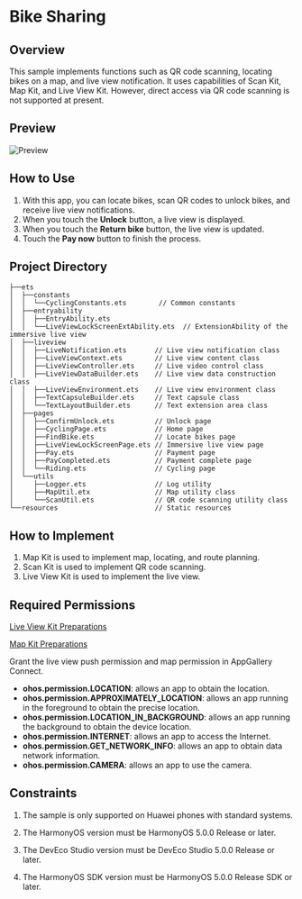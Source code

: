 # Bike Sharing

## Overview

This sample implements functions such as QR code scanning, locating bikes on a map, and live view notification. It uses capabilities of Scan Kit, Map Kit, and Live View Kit. However, direct access via QR code scanning is not supported at present.

## Preview
![Preview](screenshots/riding.en.gif)

## How to Use
1. With this app, you can locate bikes, scan QR codes to unlock bikes, and receive live view notifications.
2. When you touch the **Unlock** button, a live view is displayed.<br>
3. When you touch the **Return bike** button, the live view is updated.<br>
4. Touch the **Pay now** button to finish the process.

## Project Directory
```
├──ets
│  ├──constants
│  │  └──CyclingConstants.ets        // Common constants
│  ├──entryability  
│  │  ├──EntryAbility.ets
│  │  └──LiveViewLockScreenExtAbility.ets  // ExtensionAbility of the immersive live view        
│  ├──liveview  
│  │  ├──LiveNotification.ets       // Live view notification class
│  │  ├──LiveViewContext.ets        // Live view content class
│  │  ├──LiveViewController.ets     // Live video control class
│  │  ├──LiveViewDataBuilder.ets    // Live view data construction class
│  │  ├──LiveViewEnvironment.ets    // Live view environment class
│  │  ├──TextCapsuleBuilder.ets     // Text capsule class
│  │  └──TextLayoutBuilder.ets      // Text extension area class
│  ├──pages  
│  │  ├──ConfirmUnlock.ets          // Unlock page
│  │  ├──CyclingPage.ets            // Home page
│  │  ├──FindBike.ets               // Locate bikes page
│  │  ├──LiveViewLockScreenPage.ets // Immersive live view page
│  │  ├──Pay.ets                    // Payment page
│  │  ├──PayCompleted.ets           // Payment complete page
│  │  └──Riding.ets                 // Cycling page
│  └──utils
│     ├──Logger.ets                 // Log utility
│     ├──MapUtil.etx                // Map utility class
│     └──ScanUtil.ets               // QR code scanning utility class
└──resources                        // Static resources
```
## How to Implement
1. Map Kit is used to implement map, locating, and route planning.
2. Scan Kit is used to implement QR code scanning.
3. Live View Kit is used to implement the live view.

## Required Permissions
[Live View Kit Preparations](https://developer.huawei.com/consumer/en/doc/harmonyos-guides-V5/liveview-preparations-V5)

[Map Kit Preparations](https://developer.huawei.com/consumer/en/doc/harmonyos-guides-V5/map-config-agc-V5)

Grant the live view push permission and map permission in AppGallery Connect.

- **ohos.permission.LOCATION**: allows an app to obtain the location.
- **ohos.permission.APPROXIMATELY_LOCATION**: allows an app running in the foreground to obtain the precise location.
- **ohos.permission.LOCATION_IN_BACKGROUND**: allows an app running the background to obtain the device location.
- **ohos.permission.INTERNET**: allows an app to access the Internet.
- **ohos.permission.GET_NETWORK_INFO**: allows an app to obtain data network information.
- **ohos.permission.CAMERA**: allows an app to use the camera.

## Constraints
1. The sample is only supported on Huawei phones with standard systems.

2. The HarmonyOS version must be HarmonyOS 5.0.0 Release or later.

3. The DevEco Studio version must be DevEco Studio 5.0.0 Release or later.

4. The HarmonyOS SDK version must be HarmonyOS 5.0.0 Release SDK or later.
